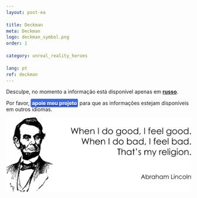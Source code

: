 ```yaml
---
layout: post-ea

title: Deckman
meta: Deckman
logo: deckman_symbol.png
order: 1

category: unreal_reality_heroes

lang: pt
ref: deckman
---
```


Desculpe, no momento a informação está disponível apenas em **<a href="https://lincolnvirus.com/projects/ru/comics/unreal_reality/heroes/deckman.html" target="_blank">russo</a>**.

Por favor, **<a href="https://www.paypal.com/cgi-bin/webscr?cmd=_s-xclick&hosted_button_id=T3KLFW2TE8SJC&source=url" target="_blank"><span style="background-color:#4169E1; color:white; padding:3px; border-radius: 3px">apoie&nbsp;meu&nbsp;projeto</span></a>** para que as informações estejam disponíveis em outros idiomas.

<a data-fancybox="gallery" href="/img/programming/Lincoln.png"><img src="/img/programming/Lincoln.png" alt=""></a>
